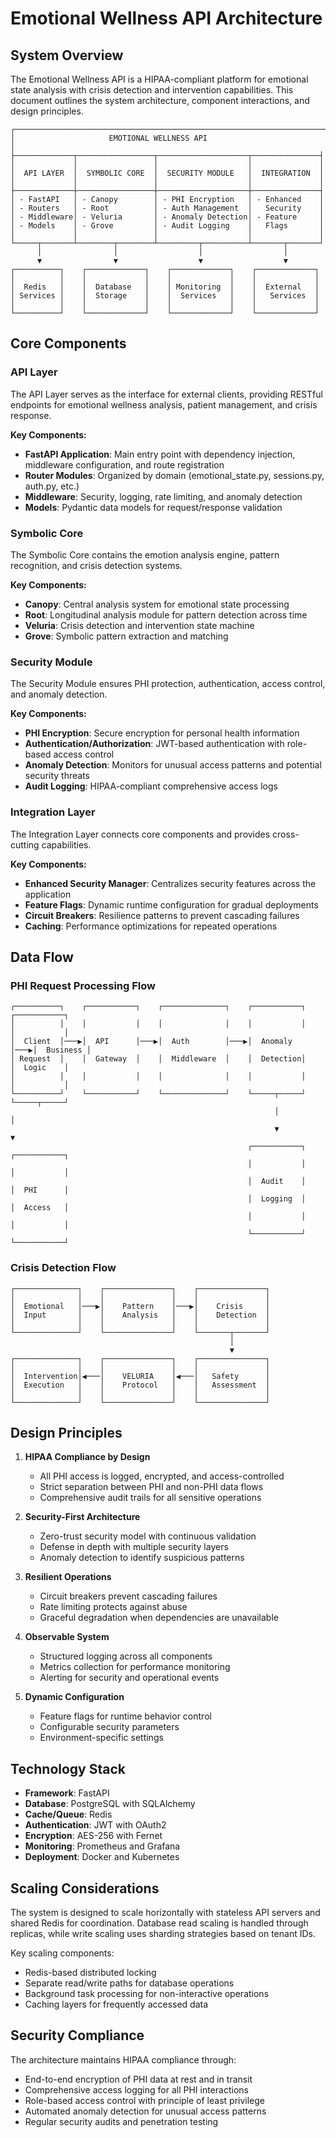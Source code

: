 # Emotional Wellness API Architecture

## System Overview

The Emotional Wellness API is a HIPAA-compliant platform for emotional state analysis with crisis detection and intervention capabilities. This document outlines the system architecture, component interactions, and design principles.

```
┌─────────────────────────────────────────────────────────────────────┐
│                     EMOTIONAL WELLNESS API                          │
├─────────────┬─────────────────┬────────────────────┬───────────────┤
│             │                 │                    │               │
│  API LAYER  │  SYMBOLIC CORE  │  SECURITY MODULE   │  INTEGRATION  │
│             │                 │                    │               │
├─────────────┼─────────────────┼────────────────────┼───────────────┤
│ - FastAPI   │ - Canopy        │ - PHI Encryption   │ - Enhanced    │
│ - Routers   │ - Root          │ - Auth Management  │   Security    │
│ - Middleware│ - Veluria       │ - Anomaly Detection│ - Feature     │
│ - Models    │ - Grove         │ - Audit Logging    │   Flags       │
│             │                 │                    │               │
└─────┬───────┴────────┬────────┴─────────┬──────────┴───────┬───────┘
      │                │                  │                  │
      ▼                ▼                  ▼                  ▼
┌──────────┐    ┌─────────────┐    ┌─────────────┐    ┌─────────────┐
│          │    │             │    │             │    │             │
│  Redis   │    │  Database   │    │ Monitoring  │    │  External   │
│ Services │    │  Storage    │    │  Services   │    │   Services  │
│          │    │             │    │             │    │             │
└──────────┘    └─────────────┘    └─────────────┘    └─────────────┘
```

## Core Components

### API Layer

The API Layer serves as the interface for external clients, providing RESTful endpoints for emotional wellness analysis, patient management, and crisis response.

**Key Components:**
- **FastAPI Application**: Main entry point with dependency injection, middleware configuration, and route registration
- **Router Modules**: Organized by domain (emotional_state.py, sessions.py, auth.py, etc.)
- **Middleware**: Security, logging, rate limiting, and anomaly detection
- **Models**: Pydantic data models for request/response validation

### Symbolic Core

The Symbolic Core contains the emotion analysis engine, pattern recognition, and crisis detection systems.

**Key Components:**
- **Canopy**: Central analysis system for emotional state processing
- **Root**: Longitudinal analysis module for pattern detection across time
- **Veluria**: Crisis detection and intervention state machine
- **Grove**: Symbolic pattern extraction and matching

### Security Module

The Security Module ensures PHI protection, authentication, access control, and anomaly detection.

**Key Components:**
- **PHI Encryption**: Secure encryption for personal health information
- **Authentication/Authorization**: JWT-based authentication with role-based access control
- **Anomaly Detection**: Monitors for unusual access patterns and potential security threats
- **Audit Logging**: HIPAA-compliant comprehensive access logs

### Integration Layer

The Integration Layer connects core components and provides cross-cutting capabilities.

**Key Components:**
- **Enhanced Security Manager**: Centralizes security features across the application
- **Feature Flags**: Dynamic runtime configuration for gradual deployments
- **Circuit Breakers**: Resilience patterns to prevent cascading failures
- **Caching**: Performance optimizations for repeated operations

## Data Flow

### PHI Request Processing Flow

```
┌──────────┐    ┌───────────┐    ┌──────────────┐    ┌───────────┐    ┌───────────┐
│          │    │           │    │              │    │           │    │           │
│  Client  │───▶│  API      │───▶│  Auth        │───▶│  Anomaly  │───▶│  Business │
│ Request  │    │  Gateway  │    │  Middleware  │    │  Detection│    │  Logic    │
│          │    │           │    │              │    │           │    │           │
└──────────┘    └───────────┘    └──────────────┘    └─────┬─────┘    └─────┬─────┘
                                                           │                │
                                                           ▼                ▼
                                                     ┌───────────┐    ┌───────────┐
                                                     │           │    │           │
                                                     │  Audit    │    │  PHI      │
                                                     │  Logging  │    │  Access   │
                                                     │           │    │           │
                                                     └───────────┘    └───────────┘
```

### Crisis Detection Flow

```
┌──────────────┐    ┌───────────────┐    ┌───────────────┐
│              │    │               │    │               │
│  Emotional   │───▶│    Pattern    │───▶│    Crisis     │
│  Input       │    │    Analysis   │    │    Detection  │
│              │    │               │    │               │
└──────────────┘    └───────────────┘    └───────┬───────┘
                                                 │
                                                 ▼
┌──────────────┐    ┌───────────────┐    ┌───────────────┐
│              │    │               │    │               │
│  Intervention│◀───│    VELURIA    │◀───│   Safety      │
│  Execution   │    │    Protocol   │    │   Assessment  │
│              │    │               │    │               │
└──────────────┘    └───────────────┘    └───────────────┘
```

## Design Principles

1. **HIPAA Compliance by Design**
   - All PHI access is logged, encrypted, and access-controlled
   - Strict separation between PHI and non-PHI data flows
   - Comprehensive audit trails for all sensitive operations

2. **Security-First Architecture**
   - Zero-trust security model with continuous validation
   - Defense in depth with multiple security layers
   - Anomaly detection to identify suspicious patterns

3. **Resilient Operations**
   - Circuit breakers prevent cascading failures
   - Rate limiting protects against abuse
   - Graceful degradation when dependencies are unavailable

4. **Observable System**
   - Structured logging across all components
   - Metrics collection for performance monitoring
   - Alerting for security and operational events

5. **Dynamic Configuration**
   - Feature flags for runtime behavior control
   - Configurable security parameters
   - Environment-specific settings

## Technology Stack

- **Framework**: FastAPI
- **Database**: PostgreSQL with SQLAlchemy
- **Cache/Queue**: Redis
- **Authentication**: JWT with OAuth2
- **Encryption**: AES-256 with Fernet
- **Monitoring**: Prometheus and Grafana
- **Deployment**: Docker and Kubernetes

## Scaling Considerations

The system is designed to scale horizontally with stateless API servers and shared Redis for coordination. Database read scaling is handled through replicas, while write scaling uses sharding strategies based on tenant IDs.

Key scaling components:
- Redis-based distributed locking
- Separate read/write paths for database operations
- Background task processing for non-interactive operations
- Caching layers for frequently accessed data

## Security Compliance

The architecture maintains HIPAA compliance through:
- End-to-end encryption of PHI data at rest and in transit
- Comprehensive access logging for all PHI interactions
- Role-based access control with principle of least privilege
- Automated anomaly detection for unusual access patterns
- Regular security audits and penetration testing
